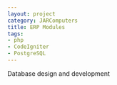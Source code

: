 ```yaml
---
layout: project
category: JARComputers
title: ERP Modules
tags:
- php
- CodeIgniter
- PostgreSQL
---
```


Database design and development
